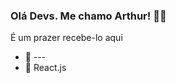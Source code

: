 ### Olá Devs. Me chamo Arthur! 👾👋
É um prazer recebe-lo aqui 


- 🔭 ---
- 🌱 React.js

<div>
  <a href="https://github.com/lopes-pk/">
<div/>
